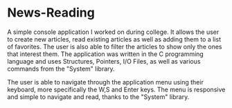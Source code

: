 # News-Reading
A simple console application I worked on during college. It allows the user to create new articles, read existing articles as well as adding them to a list of favorites.
The user is also able to filter the articles to show only the ones that interest them. 
The application was written in the C programming language and uses Structures, Pointers, I/O Files, as well as various commands from the "System" library.

The user is able to navigate through the application menu using their keyboard, more specifically the W,S and Enter keys.
The menu is responsive and simple to navigate and read, thanks to the "System" library.
